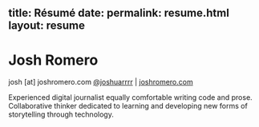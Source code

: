 title: Résumé
date:
permalink: resume.html
layout: resume
---

# Josh Romero

josh [at] joshromero.com
[@joshuarrrr](https://twitter.com/joshuarrrr) | [joshromero.com](http://joshromero.com)

Experienced digital journalist equally comfortable writing code and prose. Collaborative thinker dedicated to learning and developing new forms of storytelling through technology.